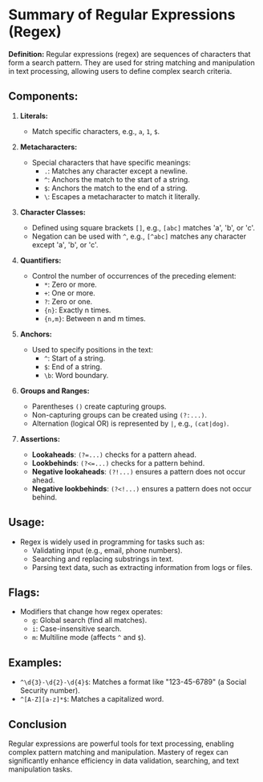 

# Summary of Regular Expressions (Regex)

**Definition:**
Regular expressions (regex) are sequences of characters that form a search pattern. They are used for string matching and manipulation in text processing, allowing users to define complex search criteria.

## Components:

1. **Literals:**
   - Match specific characters, e.g., `a`, `1`, `$`.

2. **Metacharacters:**
   - Special characters that have specific meanings:
     - `.`: Matches any character except a newline.
     - `^`: Anchors the match to the start of a string.
     - `$`: Anchors the match to the end of a string.
     - `\`: Escapes a metacharacter to match it literally.

3. **Character Classes:**
   - Defined using square brackets `[]`, e.g., `[abc]` matches 'a', 'b', or 'c'.
   - Negation can be used with `^`, e.g., `[^abc]` matches any character except 'a', 'b', or 'c'.

4. **Quantifiers:**
   - Control the number of occurrences of the preceding element:
     - `*`: Zero or more.
     - `+`: One or more.
     - `?`: Zero or one.
     - `{n}`: Exactly n times.
     - `{n,m}`: Between n and m times.

5. **Anchors:**
   - Used to specify positions in the text:
     - `^`: Start of a string.
     - `$`: End of a string.
     - `\b`: Word boundary.

6. **Groups and Ranges:**
   - Parentheses `()` create capturing groups.
   - Non-capturing groups can be created using `(?:...)`.
   - Alternation (logical OR) is represented by `|`, e.g., `(cat|dog)`.

7. **Assertions:**
   - **Lookaheads**: `(?=...)` checks for a pattern ahead.
   - **Lookbehinds**: `(?<=...)` checks for a pattern behind.
   - **Negative lookaheads**: `(?!...)` ensures a pattern does not occur ahead.
   - **Negative lookbehinds**: `(?<!...)` ensures a pattern does not occur behind.

## Usage:
- Regex is widely used in programming for tasks such as:
  - Validating input (e.g., email, phone numbers).
  - Searching and replacing substrings in text.
  - Parsing text data, such as extracting information from logs or files.

## Flags:
- Modifiers that change how regex operates:
  - `g`: Global search (find all matches).
  - `i`: Case-insensitive search.
  - `m`: Multiline mode (affects `^` and `$`).

## Examples:
- `^\d{3}-\d{2}-\d{4}$`: Matches a format like "123-45-6789" (a Social Security number).
- `^[A-Z][a-z]*$`: Matches a capitalized word.

## Conclusion
Regular expressions are powerful tools for text processing, enabling complex pattern matching and manipulation. Mastery of regex can significantly enhance efficiency in data validation, searching, and text manipulation tasks.

